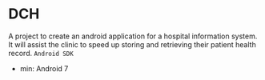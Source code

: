 # DCH
A project to create an android application for a hospital information system. It will assist the clinic to speed up storing and retrieving their patient health record.
```Android SDK```
* min: Android 7
